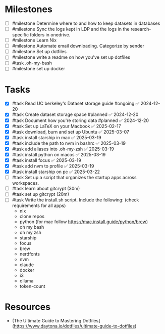 # Milestones
- [ ] #milestone Determine where to and how to keep datasets in databases
- [ ] #milestone Sync the logs kept in LDP and the logs in the research-specific folders in onedrive.
- [ ] #milestone Learn Nix
- [ ] #milestone Automate email downloading. Categorize by sender
- [ ] #milestone Set up dotfiles
- [ ] #milestone write a readme on how you've set up dotfiles
- [ ] #task .oh-my-bash 
- [ ] #milestone set up docker

# Tasks
- [x] #task Read UC berkeley's Dataset storage guide #ongoing ✅ 2024-12-20
- [x] #task Create dataset storage space #planned ✅ 2024-12-20
- [x] #task Document how you're storing data #planned ✅ 2024-12-20
- [x] #task Set up LaTeX on your Macbook ✅ 2025-02-17
- [x] #task download, burn and set up Ubuntu ✅ 2025-03-07
- [x] #task install starship in mac ✅ 2025-03-19
- [x] #task include the path to nvm in bashrc ✅ 2025-03-19
- [x] #task add aliases into .oh-my-zsh ✅ 2025-03-19
- [x] #task install python on macos ✅ 2025-03-19
- [x] #task install focus ✅ 2025-03-19
- [x] #task add nvm to profile ✅ 2025-03-19
- [x] #task install starship on pc ✅ 2025-03-22
- [ ] #task Set up a script that organizes the startup apps across workspaces.
- [ ] #task learn about gitcrypt (30m)
- [ ] #task set up gitcrypt (20m)
- [ ] #task Write the install.sh script. Include the following: (check requirements for all apps)
	- nix
	- clone repos
	- python (for mac follow https://mac.install.guide/python/brew)
	- oh my bash
	- oh my zsh
	- starship
	- focus
	- brew
	- nerdfonts
	- nvm
	- claude
	- docker
	- i3
	- ollama
	- token-count

# Resources
- (The Ultimate Guide to Mastering Dotfiles](https://www.daytona.io/dotfiles/ultimate-guide-to-dotfiles)